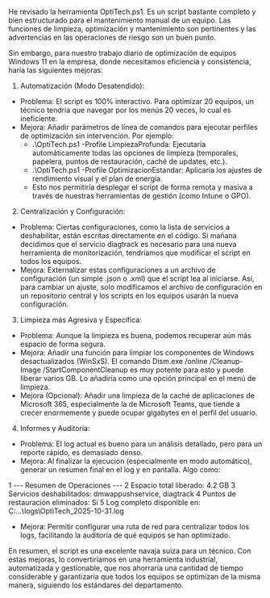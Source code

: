  He revisado la herramienta OptiTech.ps1. Es un script bastante completo y bien estructurado para el mantenimiento manual de un equipo. Las funciones de limpieza,
  optimización y mantenimiento son pertinentes y las advertencias en las operaciones de riesgo son un buen punto.

  Sin embargo, para nuestro trabajo diario de optimización de equipos Windows 11 en la empresa, donde necesitamos eficiencia y consistencia, haría las siguientes mejoras:

  1. Automatización (Modo Desatendido):

   * Problema: El script es 100% interactivo. Para optimizar 20 equipos, un técnico tendría que navegar por los menús 20 veces, lo cual es ineficiente.
   * Mejora: Añadir parámetros de línea de comandos para ejecutar perfiles de optimización sin intervención. Por ejemplo:
       * .\OptiTech.ps1 -Profile LimpiezaProfunda: Ejecutaría automáticamente todas las opciones de limpieza (temporales, papelera, puntos de restauración, caché de updates,
         etc.).
       * .\OptiTech.ps1 -Profile OptimizacionEstandar: Aplicaría los ajustes de rendimiento visual y el plan de energía.
       * Esto nos permitiría desplegar el script de forma remota y masiva a través de nuestras herramientas de gestión (como Intune o GPO).

  2. Centralización y Configuración:

   * Problema: Ciertas configuraciones, como la lista de servicios a deshabilitar, están escritas directamente en el código. Si mañana decidimos que el servicio diagtrack es
     necesario para una nueva herramienta de monitorización, tendríamos que modificar el script en todos los equipos.
   * Mejora: Externalizar estas configuraciones a un archivo de configuración (un simple .json o .xml) que el script lea al iniciarse. Así, para cambiar un ajuste, solo
     modificamos el archivo de configuración en un repositorio central y los scripts en los equipos usarán la nueva configuración.

  3. Limpieza más Agresiva y Específica:

   * Problema: Aunque la limpieza es buena, podemos recuperar aún más espacio de forma segura.
   * Mejora: Añadir una función para limpiar los componentes de Windows desactualizados (WinSxS). El comando Dism.exe /online /Cleanup-Image /StartComponentCleanup es muy
     potente para esto y puede liberar varios GB. Lo añadiría como una opción principal en el menú de limpieza.
   * Mejora (Opcional): Añadir una limpieza de la caché de aplicaciones de Microsoft 365, especialmente la de Microsoft Teams, que tiende a crecer enormemente y puede ocupar
     gigabytes en el perfil del usuario.

  4. Informes y Auditoría:

   * Problema: El log actual es bueno para un análisis detallado, pero para un reporte rápido, es demasiado denso.
   * Mejora: Al finalizar la ejecución (especialmente en modo automático), generar un resumen final en el log y en pantalla. Algo como:

   1     --- Resumen de Operaciones ---
   2     Espacio total liberado: 4.2 GB
   3     Servicios deshabilitados: dmwappushservice, diagtrack
   4     Puntos de restauración eliminados: Sí
   5     Log completo disponible en: C:\...\logs\OptiTech_2025-10-31.log
   * Mejora: Permitir configurar una ruta de red para centralizar todos los logs, facilitando la auditoría de qué equipos se han optimizado.

  En resumen, el script es una excelente navaja suiza para un técnico. Con estas mejoras, lo convertiríamos en una herramienta industrial, automatizada y gestionable, que
  nos ahorraría una cantidad de tiempo considerable y garantizaría que todos los equipos se optimizan de la misma manera, siguiendo los estándares del departamento.